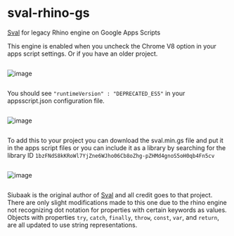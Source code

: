 # sval-rhino-gs
[Sval](https://github.com/Siubaak/sval) for legacy Rhino engine on Google Apps Scripts

This engine is enabled when you uncheck the Chrome V8 option in your apps script settings. Or if you have an older project.

```
```
![image](https://github.com/Patrick-ring-motive/sval-rhino-gs/assets/60206943/3d2d94f4-4758-4770-8c91-4fc2bf9165a1)
```
```

You should see `"runtimeVersion" : "DEPRECATED_ES5"` in your appsscript.json configuration file.

```
```
![image](https://github.com/Patrick-ring-motive/sval-rhino-gs/assets/60206943/c53bacf4-c97e-4418-b8bd-fa04a0787b53)
```
```

To add this to your project you can download the sval.min.gs file and put it in the apps script files or you can include it as a library by searching for the library ID
`1bzFNdS8kKRoWl7YjZne6WJho06Cb8oZhg-pZHMd4gnoS5oH0qb4Fn5cv`

```
```
![image](https://github.com/Patrick-ring-motive/sval-rhino-gs/assets/60206943/6a6399cd-bc78-4f60-bad2-9ae21432b5fa)
```
```

Siubaak is the original author of [Sval](https://github.com/Siubaak/sval) and all credit goes to that project. There are only slight modifications made to this one due to the rhino engine not recognizing dot notation for properties with certain keywords as values. Objects with properties `try`, `catch`, `finally`, `throw`, `const`, `var`, and `return`, are all updated to use string representations. 
